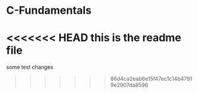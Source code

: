 # C-Fundamentals
<<<<<<< HEAD
this is the readme file
=======
some test changes
>>>>>>> 86d4ca2eab6e15f47ec1c14b47919e2907da8596
